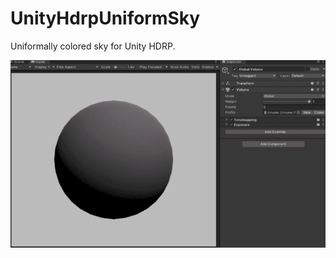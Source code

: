 # UnityHdrpUniformSky
Uniformally colored sky for Unity HDRP.

![Screen Recording in Unity Editor](https://github.com/aadebdeb/UnityHdrpUniformSky/blob/main/Screenshots~/UnityHdrpUniformSky.gif?raw=true)
